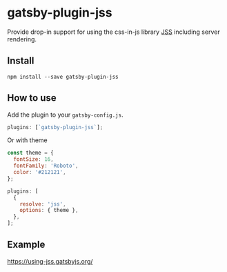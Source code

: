 # gatsby-plugin-jss

Provide drop-in support for using the css-in-js library
[JSS](https://github.com/cssinjs/react-jss) including server rendering.

## Install

`npm install --save gatsby-plugin-jss`

## How to use

Add the plugin to your `gatsby-config.js`.

```javascript
plugins: [`gatsby-plugin-jss`];
```

Or with theme

```javascript
const theme = {
  fontSize: 16,
  fontFamily: 'Roboto',
  color: '#212121',
};

plugins: [
  {
    resolve: 'jss',
    options: { theme },
  },
];
```


## Example

https://using-jss.gatsbyjs.org/
